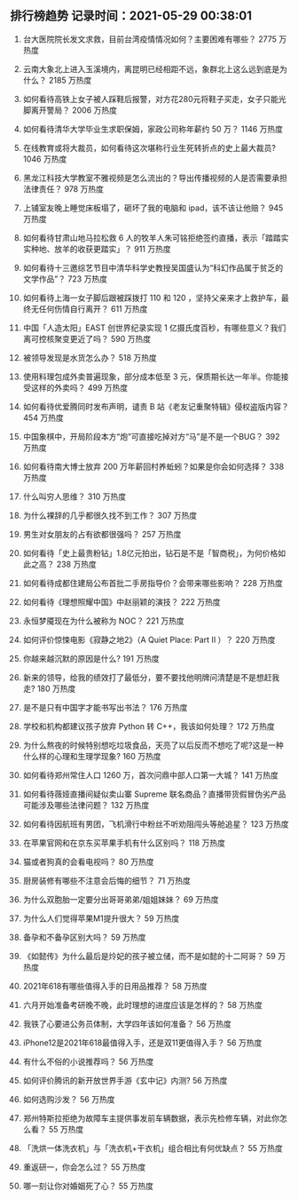 
## 排行榜趋势 记录时间：2021-05-29 00:38:01
  
  1. 台大医院院长发文求救，目前台湾疫情情况如何？主要困难有哪些？ 2775 万热度
    
  2. 云南大象北上进入玉溪境内，离昆明已经相距不远，象群北上这么远到底是为什么？ 2185 万热度
    
  3. 如何看待高铁上女子被人踩鞋后报警，对方花280元将鞋子买走，女子只能光脚离开警局？ 2006 万热度
    
  4. 如何看待清华大学毕业生求职保姆，家政公司称年薪约 50 万？ 1146 万热度
    
  5. 在线教育或将大裁员，如何看待这次堪称行业生死转折点的史上最大裁员? 1046 万热度
    
  6. 黑龙江科技大学教室不雅视频是怎么流出的？导出传播视频的人是否需要承担法律责任？ 978 万热度
    
  7. 上铺室友晚上睡觉床板塌了，砸坏了我的电脑和 ipad，该不该让他赔？ 945 万热度
    
  8. 如何看待甘肃山地马拉松救 6 人的牧羊人朱可铭拒绝签约直播，表示「踏踏实实种地、放羊的收获更踏实」？ 911 万热度
    
  9. 如何看待十三邀综艺节目中清华科学史教授吴国盛认为“科幻作品属于贫乏的文学作品”？ 723 万热度
    
  10. 如何看待上海一女子脚后跟被踩拨打 110 和 120 ，坚持父亲来才上救护车，最终无任何伤情自行离开？ 611 万热度
    
  11. 中国「人造太阳」EAST 创世界纪录实现 1 亿摄氏度百秒，有哪些意义？我们离可控核聚变更近了吗？ 590 万热度
    
  12. 被领导发现是水货怎么办？ 518 万热度
    
  13. 使用料理包成外卖普遍现象，部分成本低至 3 元，保质期长达一年半。你能接受这样的外卖吗？ 499 万热度
    
  14. 如何看待优爱腾同时发布声明，谴责 B 站《老友记重聚特辑》侵权盗版内容？ 454 万热度
    
  15. 中国象棋中，开局阶段本方“炮”可直接吃掉对方“马”是不是一个BUG？ 392 万热度
    
  16. 如何看待南大博士放弃 200 万年薪回村养蚯蚓？如果是你会如何选择？ 338 万热度
    
  17. 什么叫穷人思维？ 310 万热度
    
  18. 为什么裸辞的几乎都很久找不到工作？ 307 万热度
    
  19. 男生对女朋友的占有欲都很强吗？ 257 万热度
    
  20. 如何看待「史上最贵粉钻」1.8亿元拍出，钻石是不是「智商税」，为何价格如此之高？ 238 万热度
    
  21. 如何看待成都住建局公布首批二手房指导价？会带来哪些影响？ 228 万热度
    
  22. 如何看待《理想照耀中国》中赵丽颖的演技？ 222 万热度
    
  23. 永恒梦魇现在为什么被称为 NOC？ 221 万热度
    
  24. 如何评价惊悚电影《寂静之地2》（A Quiet Place: Part II ）？ 220 万热度
    
  25. 你越来越沉默的原因是什么? 191 万热度
    
  26. 新来的领导，给我的绩效打了最低分，要不要找他明牌问清楚是不是想赶我走? 180 万热度
    
  27. 是不是只有中国字才能书写出书法？ 176 万热度
    
  28. 学校和机构都建议孩子放弃 Python 转 C++，我该如何处理？ 172 万热度
    
  29. 为什么熬夜的时候特别想吃垃圾食品，天亮了以后反而不想吃了呢?这是一种什么样的心理和生理学现象? 160 万热度
    
  30. 如何看待郑州常住人口 1260 万，首次问鼎中部人口第一大城？ 141 万热度
    
  31. 如何看待薇娅直播间疑似卖山寨 Supreme 联名商品？直播带货假冒伪劣产品可能涉及哪些法律问题？ 132 万热度
    
  32. 如何看待因航班有男团，飞机滑行中粉丝不听劝阻闯头等舱追星？ 123 万热度
    
  33. 在苹果官网和在京东买苹果手机有什么区别吗？ 118 万热度
    
  34. 猫或者狗真的会看电视吗？ 80 万热度
    
  35. 厨房装修有哪些不注意会后悔的细节？ 71 万热度
    
  36. 为什么双胞胎一定要分出哥哥弟弟/姐姐妹妹？ 69 万热度
    
  37. 为什么人们觉得苹果M1提升很大？ 59 万热度
    
  38. 备孕和不备孕区别大吗？ 59 万热度
    
  39. 《如懿传》为什么最后是炩妃的孩子被立储，而不是如懿的十二阿哥？ 59 万热度
    
  40. 2021年618有哪些值得入手的日用品推荐？ 58 万热度
    
  41. 六月开始准备考研晚不晚，此时理想的进度应该是怎样的？ 58 万热度
    
  42. 我铁了心要进公务员体制，大学四年该如何准备？ 56 万热度
    
  43. iPhone12是2021年618最值得入手，还是双11更值得入手？ 56 万热度
    
  44. 有什么不俗的小说推荐吗？ 56 万热度
    
  45. 如何评价腾讯的新开放世界手游《玄中记》内测? 56 万热度
    
  46. 如何选购沙发？ 56 万热度
    
  47. 郑州特斯拉拒绝为故障车主提供事发前车辆数据，表示先检修车辆，对此你怎么看？ 55 万热度
    
  48. 「洗烘一体洗衣机」与「洗衣机+干衣机」组合相比有何优缺点？ 55 万热度
    
  49. 重返研一，你会怎么过？ 55 万热度
    
  50. 哪一刻让你对婚姻死了心？ 55 万热度
    